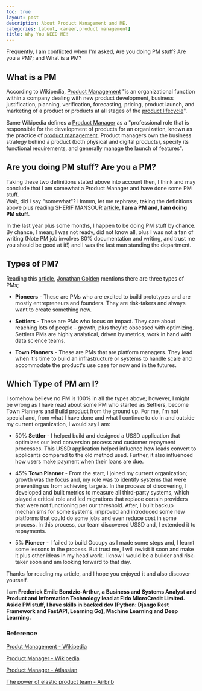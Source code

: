 ```yaml
---
toc: true
layout: post
description: About Product Management and ME. 
categories: [about, career,product management]
title: Why You NEED ME!
---
```


Frequently, I am conflicted when I'm asked, Are you doing PM stuff? Are you a PM?; and What is a PM?

## __What is a PM__

According to Wikipedia, [Product Management](https://en.wikipedia.org/wiki/Product_management) "is an organizational function within a company dealing with new product development, business justification, planning, verification, forecasting, pricing, product launch, and marketing of a product or products at all stages of the [product lifecycle](https://en.wikipedia.org/wiki/Product_life-cycle_management_(marketing))".

Same Wikipedia defines a [Product Manager](https://en.wikipedia.org/wiki/Product_manager) as a "professional role that is responsible for the development of products for an organization, known as the practice of [product management](https://en.wikipedia.org/wiki/Product_management). Product managers own the business strategy behind a product (both physical and digital products), specify its functional requirements, and generally manage the launch of features".

## __Are you doing PM stuff? Are you a PM?__

Taking these two definitions stated above into account then, I think and may conclude that I am somewhat a Product Manager and have done some PM stuff.  
Wait, did I say "somewhat"?  Hmmm, let me rephrase, taking the definitions above plus reading SHERIF MANSOUR [article](https://www.atlassian.com/agile/product-management/product-manager), __I am a PM and, I am doing PM stuff__.

In the last year plus some months, I happen to be doing PM stuff by chance. By chance, I mean; I was not ready, did not know all, plus I was not a fan of writing (Note PM job involves 80% documentation and writing, and trust me you should be good at it!) and I was the last man standing the department.

## __Types of PM?__

Reading this [article](https://review.firstround.com/the-power-of-the-elastic-product-team-airbnbs-first-pm-on-how-to-build-your-own), [Jonathan Golden](https://www.linkedin.com/in/jgolden) mentions there are three types of PMs;

- __Pioneers__ - These are PMs who are excited to build prototypes and are mostly entrepreneurs and founders. They are risk-takers and always want to create something new.

- __Settlers__ - These are PMs who focus on impact. They care about reaching lots of people - growth, plus they're obsessed with optimizing.  Settlers PMs are highly analytical, driven by metrics, work in hand with data science teams.

- __Town Planners__ - These are PMs that are platform managers. They lead when it's time to build an infrastructure or systems to handle scale and accommodate the product's use case for now and in the futures.

## __Which Type of PM am I?__

I somehow believe no PM is 100% in all the types above; however, I might be wrong as I have read about some PM who started as Settlers, become Town Planners and Build product from the ground up.
For me, I'm not special and, from what I have done and what I continue to do in and outside my current organization, I would say I am:

- 50% __Settler__ - I helped build and designed a USSD application that optimizes our lead conversion process and customer repayment processes. This USSD application helped influence how leads convert to applicants compared to the old method used. Further, it also influenced how users make payment when their loans are due.

- 45% __Town Planner__ - From the start, I joined my current organization; growth was the focus and, my role was to identify systems that were preventing us from achieving targets. In the process of discovering, I developed and built metrics to measure all third-party systems, which played a critical role and led migrations that replace certain providers that were not functioning per our threshold. After, I built backup mechanisms for some systems, improved and introduced some new platforms that could do some jobs and even reduce cost in some process. In this process, our team discovered USSD and, I extended it to repayments.

- 5% __Pioneer__ - I failed to build Occupy as I made some steps and,  I learnt some lessons in the process. But trust me, I will revisit it soon and make it plus other ideas in my head work. I know I would be a builder and risk-taker soon and am looking forward to that day.

Thanks for reading my article, and I hope you enjoyed it and also discover yourself.

**I am Frederick Emile Bondzie-Arthur, a Business and Systems Analyst and Product and Information Technology lead at Fido MicroCredit Limited. Aside PM stuff, I have skills in backed dev (Python: Django Rest Framework and FastAPI, Learning Go), Machine Learning and Deep Learning.**

### __Reference__

[Produt Management - Wikipedia](https://en.wikipedia.org/wiki/Product_management)

[Product Manager - Wikipedia](https://en.wikipedia.org/wiki/Product_manager)

[Product Manager - Atlassian](https://www.atlassian.com/agile/product-management/product-manager)

[The power of elastic product team - Airbnb](https://review.firstround.com/the-power-of-the-elastic-product-team-airbnbs-first-pm-on-how-to-build-your-own)